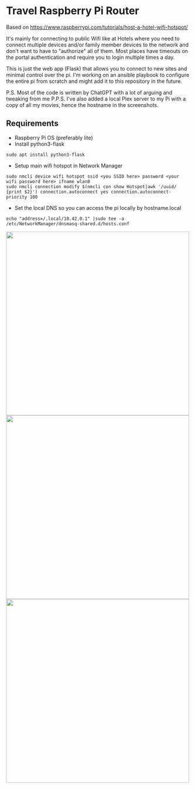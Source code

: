 # Travel Raspberry Pi Router
Based on https://www.raspberrypi.com/tutorials/host-a-hotel-wifi-hotspot/

It's mainly for connecting to public Wifi like at Hotels where you need to connect multiple devices and/or family member devices to the network and don't want to have to "authorize" all of them. Most places have timeouts on the portal authentication and require you to login multiple times a day. 

This is just the web app (Flask) that allows you to connect to new sites and minimal control over the pi. I'm working on an ansible playbook to configure the entire pi from scratch and might add it to this repository in the future.

P.S. Most of the code is written by ChatGPT with a lot of arguing and tweaking from me
P.P.S. I've also added a local Plex server to my Pi with a copy of all my movies, hence the hostname in the screenshots.

## Requirements

- Raspberry Pi OS (preferably lite)
- Install python3-flask
```
sudo apt install python3-flask
```
- Setup main wifi hotspot in Network Manager
```
sudo nmcli device wifi hotspot ssid <you SSID here> password <your wifi password here> ifname wlan0
sudo nmcli connection modify $(nmcli con show Hotspot|awk '/uuid/ {print $2}') connection.autoconnect yes connection.autoconnect-priority 100
```
- Set the local DNS so you can access the pi locally by hostname.local
```
echo "address=/.local/10.42.0.1" |sudo tee -a /etc/NetworkManager/dnsmasq-shared.d/hosts.conf
```
<img src="https://github.com/leftyfb/travel-pi/assets/3206263/de644a36-52d2-4ba9-bf7b-3ea9b1a62c80" width="500">
<img src="https://github.com/leftyfb/travel-pi/assets/3206263/c36dacd9-3dd3-4f09-9c2d-24d2ed663031" width="500">
<img src="https://github.com/leftyfb/travel-pi/assets/3206263/83d20e62-7847-4824-8fb7-67b7633eab79" width="500">

